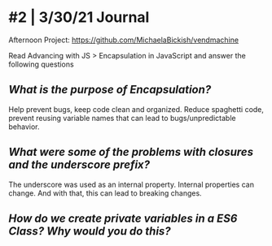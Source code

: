 # #2 | 3/30/21 Journal

Afternoon Project: https://github.com/MichaelaBickish/vendmachine 

Read Advancing with JS > Encapsulation in JavaScript and answer the following questions

## *What is the purpose of Encapsulation?*
Help prevent bugs, keep code clean and organized. Reduce spaghetti code, prevent reusing variable names that can lead to bugs/unpredictable behavior.

## *What were some of the problems with closures and the underscore prefix?*
The underscore was used as an internal property. Internal properties can change. And with that, this can lead to breaking changes.

## *How do we create private variables in a ES6 Class? Why would you do this?*
